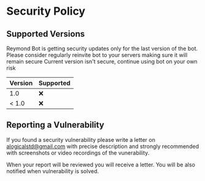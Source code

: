 # Security Policy

## Supported Versions

Reymond Bot is getting security updates only for the last version of the bot. Please consider regularly reinvite bot to your servers making sure it will remain secure
Current version isn't secure, continue using bot on your own risk

| Version | Supported          |
| ------- | ------------------ |
|  1.0  | :x: |
| < 1.0   | :x:                |

## Reporting a Vulnerability

If you found a security vulnerability please write a letter on alogicalstd@gmail.com with precise description and strongly recommended with screenshots or video recordings of the vunerability.

When your report will be reviewed you will receive a letter. You will be also notified when vulnerability is solved.
